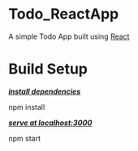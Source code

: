 # Todo_ReactApp
A simple Todo App built using <a href="https://reactjs.org/">React</a> 

# Build Setup
<u>***install dependencies***</u>

npm install

<u>***serve at localhost:3000***</u>

npm start

